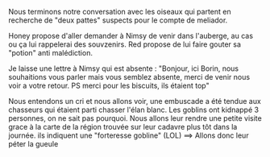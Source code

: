 
Nous terminons notre conversation avec les oiseaux qui partent en recherche de "deux pattes" suspects pour le compte de meliador.

Honey propose d'aller demander à Nimsy de venir dans l'auberge, au cas ou ça lui rappelerai des souvzenirs. Red propose de lui faire gouter sa "potion" anti malédiction.

Je laisse une lettre à Nimsy qui est absente : 
"Bonjour, ici Borin, nous souhaitions vous parler mais vous semblez absente, merci de venir nous voir a votre retour. PS merci pour les biscuits, ils étaient top"

Nous entendons un cri et nous allons voir, une embuscade a été tendue aux chasseurs qui étaient parti chasser l'élan blanc. Les goblins ont kidnappé 3 personnes, on ne sait pas pourquoi. Nous allons leur rendre une petite visite grace à la carte de la région trouvée sur leur cadavre plus tôt dans la journée. ils indiquent une "forteresse gobline" (LOL) ==> Allons donc leur péter la gueule